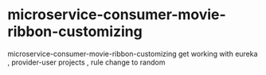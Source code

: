# microservice-consumer-movie-ribbon-customizing
microservice-consumer-movie-ribbon-customizing
get working with eureka , provider-user projects , rule change to random
